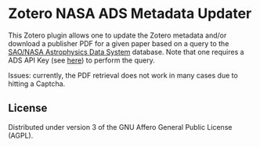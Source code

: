 # Zotero NASA ADS Metadata Updater

This Zotero plugin allows one to update the Zotero metadata and/or download a publisher PDF for a given paper based on a query to the [SAO/NASA Astrophysics Data System](https://ui.adsabs.harvard.edu/) database. Note that one requires a ADS API Key (see [here](https://ui.adsabs.harvard.edu/help/api/)) to perform the query.

Issues: currently, the PDF retrieval does not work in many cases due to hitting a Captcha.

## License

Distributed under version 3 of the GNU Affero General Public License (AGPL).